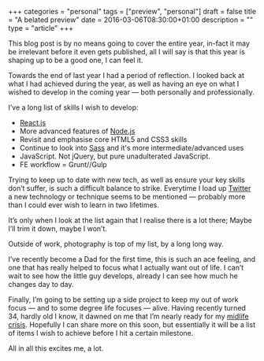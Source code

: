 +++
categories = "personal"
tags = ["preview", "personal"]
draft = false
title = "A belated preview"
date = 2016-03-06T08:30:00+01:00
description = ""
type = "article"
+++

This blog post is by no means going to cover the entire year, in-fact it may be irrelevant before it even gets published, all I will say is that this year is shaping up to be a good one, I can feel it.

Towards the end of last year I had a period of reflection. I looked back at what I had achieved during the year, as well as having an eye on what I wished to develop in the coming year &mdash; both personally and professionally.

I&rsquo;ve a long list of skills I wish to develop:

* [React.js](http://facebook.github.io/react/)
* More advanced features of [Node.js](http://nodejs.org/)
* Revisit and emphasise core HTML5 and CSS3 skills
* Continue to look into [Sass](http://sass-lang.com/) and it's more intermediate/advanced uses
* JavaScript. Not jQuery, but pure unadulterated JavaScript.
* FE workflow = Grunt//Gulp

Trying to keep up to date with new tech, as well as ensure your key skills don&rsquo;t suffer, is such a difficult balance to strike. Everytime I load up [Twitter](http://twitter.com/_gbbns) a new technology or technique seems to be mentioned &mdash; probably more than I could ever wish to learn in two lifetimes.

It&rsquo;s only when I look at the list again that I realise there is a lot there; Maybe I&rsquo;ll trim it down, maybe I won&rsquo;t.

Outside of work, photography is top of my list, by a long long way.

I&rsquo;ve recently become a Dad for the first time, this is such an ace feeling, and one that has really helped to focus what I actually want out of life. I can&rsquo;t wait to see how the little guy develops, already I can see how much he changes day to day.

Finally, I&rsquo;m going to be setting up a side project to keep my out of work focus &mdash; and to some degree life focuses &mdash; alive. Having recently turned 34, hardly old I know, it dawned on me that I&rsquo;m nearly ready for my [midlife crisis](http://en.wikipedia.org/wiki/Midlife_crisis). Hopefully I can share more on this soon, but essentially it will be a list of items I wish to achieve before I hit a certain milestone.

All in all this excites me, a lot.
